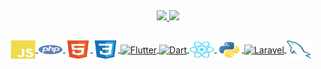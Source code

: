 <!-- ## Olá! Eu sou o Gabriel -->

<div align="center">
    <a href="https://github.com/GabrielSchiavo"/>
    <img height="180em" src="https://github-readme-stats.vercel.app/api?username=GabrielSchiavo&show_icons=true&theme=dark"/>                        
    <img height="180em" src="https://github-readme-stats.vercel.app/api/top-langs/?username=GabrielSchiavo&layout=compact&langs_count=8&theme=dark"/>
</div>

##
<!-- <br/> -->
<div style="display: inline_block">
    <img align="center" alt="Js" height="30" width="40" src="https://raw.githubusercontent.com/devicons/devicon/master/icons/javascript/javascript-plain.svg"/>
    <img align="center" alt="PHP" height="30" width="40" src="https://raw.githubusercontent.com/devicons/devicon/master/icons/php/php-plain.svg"/> 
    <img align="center" alt="HTML" height="30" width="40" src="https://raw.githubusercontent.com/devicons/devicon/master/icons/html5/html5-original.svg"/>
    <img align="center" alt="CSS" height="30" width="40" src="https://raw.githubusercontent.com/devicons/devicon/master/icons/css3/css3-original.svg"/>
    <img align="center" alt="Flutter" height="30" width="40" src="https://cdn.jsdelivr.net/gh/devicons/devicon/icons/flutter/flutter-original.svg"/>
    <img align="center" alt="Dart" height="30" width="40" src="https://cdn.jsdelivr.net/gh/devicons/devicon/icons/dart/dart-original.svg"/>
    <img align="center" alt="React" height="30" width="40" src="https://raw.githubusercontent.com/devicons/devicon/master/icons/react/react-original.svg"/>
    <img align="center" alt="Python" height="30" width="40" src="https://raw.githubusercontent.com/devicons/devicon/master/icons/python/python-original.svg"/>
    <img align="center" alt="Laravel" height="30" width="40" src="https://cdn.jsdelivr.net/gh/devicons/devicon/icons/laravel/laravel-plain.svg"/>
    <img align="center" alt="MySQL" height="30" width="40" src="https://raw.githubusercontent.com/devicons/devicon/master/icons/mysql/mysql-original.svg"/>
</div>
    
<!-- ##
<div style="display: inline_block">
    <a href = "mailto:gabriel.kschiavo@gmail.com"><img alt="Email" src="https://img.shields.io/badge/Gmail-D14836?style=for-the-badge&logo=gmail&logoColor=white" target="_blank"/></a> 
    <a href = "https://www.linkedin.com/in/gabriel-klein%C3%BCbing-schiavo-473541243/"><img alt="Linkedin" src="https://img.shields.io/badge/LinkedIn-0077B5?style=for-the-badge&logo=linkedin&logoColor=white" target="_blank"/></a>
</div> -->
